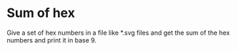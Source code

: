 # Sum of hex

Give a set of hex numbers in a file like *.svg files and get the sum of the hex numbers and print it in base 9.
